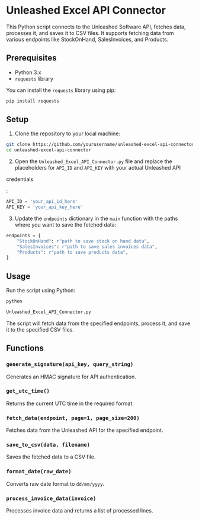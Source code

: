 # Unleashed Excel API Connector

This Python script connects to the Unleashed Software API, fetches data, processes it, and saves it to CSV files. It supports fetching data from various endpoints like StockOnHand, SalesInvoices, and Products.

## Prerequisites

- Python 3.x
- `requests` library

You can install the `requests` library using pip:

```sh
pip install requests
```

## Setup

1. Clone the repository to your local machine:

```sh
git clone https://github.com/yourusername/unleashed-excel-api-connector.git
cd unleashed-excel-api-connector
```

2. Open the `Unleashed_Excel_API_Connector.py` file and replace the placeholders for `API_ID` and `API_KEY` with your actual Unleashed API

 credentials

:

```python
API_ID = 'your_api_id_here'
API_KEY = 'your_api_key_here'
```

3. Update the `endpoints` dictionary in the `main` function with the paths where you want to save the fetched data:

```python
endpoints = {
    "StockOnHand": r"path to save stock on hand data",
    "SalesInvoices": r"path to save sales invoices data",
    "Products": r"path to save products data",
}
```

## Usage

Run the script using Python:

```sh
python 

Unleashed_Excel_API_Connector.py


```

The script will fetch data from the specified endpoints, process it, and save it to the specified CSV files.

## Functions

### `generate_signature(api_key, query_string)`

Generates an HMAC signature for API authentication.

### `get_utc_time()`

Returns the current UTC time in the required format.

### `fetch_data(endpoint, page=1, page_size=200)`

Fetches data from the Unleashed API for the specified endpoint.

### `save_to_csv(data, filename)`

Saves the fetched data to a CSV file.

### `format_date(raw_date)`

Converts raw date format to `dd/mm/yyyy`.

### `process_invoice_data(invoice)`

Processes invoice data and returns a list of processed lines.

